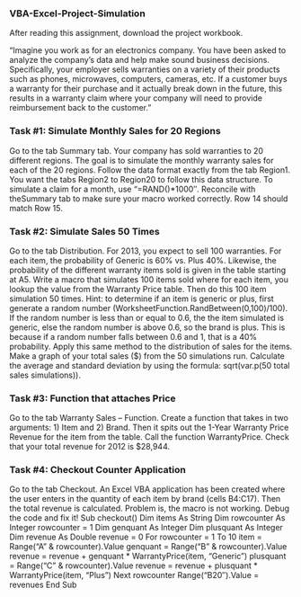 ### VBA-Excel-Project-Simulation
After reading this assignment, download the project workbook.

“Imagine you work as for an electronics company. You have been asked to analyze the
company’s data and help make sound business decisions. Specifically, your employer sells
warranties on a variety of their products such as phones, microwaves, computers, cameras, etc. If a
customer buys a warranty for their purchase and it actually break down in the future, this results in a
warranty claim where your company will need to provide reimbursement back to the customer.”

### Task #1: Simulate Monthly Sales for 20 Regions
Go to the tab Summary tab. Your company has sold warranties to 20 different regions. The goal is
to simulate the monthly warranty sales for each of the 20 regions. Follow the data format exactly
from the tab Region1. You want the tabs Region2 to Region20 to follow this data structure. To
simulate a claim for a month, use “=RAND()*1000″. Reconcile with theSummary tab to make sure
your macro worked correctly. Row 14 should match Row 15.

### Task #2: Simulate Sales 50 Times
Go to the tab Distribution. For 2013, you expect to sell 100 warranties. For each item, the probability
of Generic is 60% vs. Plus 40%. Likewise, the probability of the different warranty items sold is
given in the table starting at A5. Write a macro that simulates 100 items sold where for each item,
you lookup the value from the Warranty Price table. Then do this 100 item simulation 50
times. Hint: to determine if an item is generic or plus, first generate a random number
(WorksheetFunction.RandBetween(0,100)/100). If the random number is less than or equal to 0.6,
the the item simulated is generic, else the random number is above 0.6, so the brand is plus. This is
because if a random number falls between 0.6 and 1, that is a 40% probability. Apply this same
method to the distribution of sales for the items. Make a graph of your total sales ($) from the 50
simulations run. Calculate the average and standard deviation by using the formula: sqrt(var.p(50
total sales simulations)).

### Task #3: Function that attaches Price
Go to the tab Warranty Sales – Function. Create a function that takes in two arguments: 1) Item and
2) Brand. Then it spits out the 1-Year Warranty Price Revenue for the item from the table. Call the
function WarrantyPrice. Check that your total revenue for 2012 is $28,944.


### Task #4: Checkout Counter Application
Go to the tab Checkout. An Excel VBA application has been created where the user enters in the
quantity of each item by brand (cells B4:C17). Then the total revenue is calculated. Problem is, the
macro is not working. Debug the code and fix it!
Sub checkout()
Dim items As String
Dim rowcounter As Integer
rowcounter = 1
Dim genquant As Integer
Dim plusquant As Integer
Dim revenue As Double
revenue = 0
For rowcounter = 1 To 10
item = Range(“A” & rowcounter).Value
genquant = Range(“B” & rowcounter).Value
revenue = revenue + genquant * WarrantyPrice(item, “Generic”)
plusquant = Range(“C” & rowcounter).Value
revenue = revenue + plusquant * WarrantyPrice(item, “Plus”)
Next rowcounter
Range(“B20″).Value = revenues
End Sub
